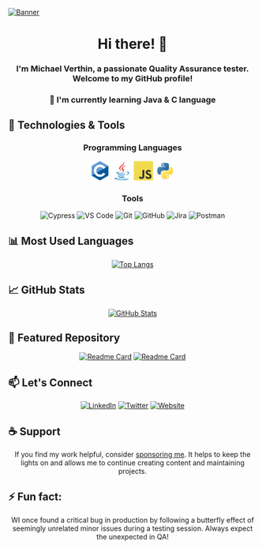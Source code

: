 [![Banner](https://media.licdn.com/dms/image/D4D16AQG3zL-y-Al-fg/profile-displaybackgroundimage-shrink_350_1400/0/1695199553428?e=1705536000&v=beta&t=rw6zpgmZI3L9SUMTvPy_ZLqMlw_BpZcv6OxC-ZKvu3Y)](https://media.licdn.com/dms/image/D4D16AQG3zL-y-Al-fg/profile-displaybackgroundimage-shrink_350_1400/0/1695199553428?e=1705536000&v=beta&t=rw6zpgmZI3L9SUMTvPy_ZLqMlw_BpZcv6OxC-ZKvu3Y)

<h1 align="center">Hi there! 👋</h1>

<h3 align="center">I'm Michael Verthin, a passionate Quality Assurance tester. Welcome to my GitHub profile! </h3>

<h3 align="center">🌱 I'm currently learning Java & C language</h3>

## 🔧 Technologies & Tools

<div align="center">

### Programming Languages
<a href="https://www.cprogramming.com/" target="_blank" rel="noreferrer"><img src="https://raw.githubusercontent.com/devicons/devicon/master/icons/c/c-original.svg" alt="c" width="40" height="40"/></a>
<a href="https://www.java.com" target="_blank" rel="noreferrer"> <img src="https://raw.githubusercontent.com/devicons/devicon/master/icons/java/java-original.svg" alt="java" width="40" height="40"/></a>
<a href="https://developer.mozilla.org/en-US/docs/Web/JavaScript" target="_blank" rel="noreferrer"> <img src="https://raw.githubusercontent.com/devicons/devicon/master/icons/javascript/javascript-original.svg" alt="javascript" width="40" height="40"/></a>
<a href="https://www.python.org" target="_blank" rel="noreferrer"> <img src="https://raw.githubusercontent.com/devicons/devicon/master/icons/python/python-original.svg" alt="python" width="40" height="40"/></a>
<!--![C](https://img.shields.io/badge/-C-00599C?style=flat&logo=c&logoColor=white)
![JavaScript](https://img.shields.io/badge/-JavaScript-333333?style=flat&logo=javascript)
![Java](https://img.shields.io/badge/-Java-007396?style=flat&logo=java&logoColor=white)
![Python](https://img.shields.io/badge/-Python-3776AB?style=flat&logo=python&logoColor=white)-->

### Tools
![Cypress](https://img.shields.io/badge/-Cypress-17202C?style=flat&logo=cypress&logoColor=white)
![VS Code](https://img.shields.io/badge/-VS%20Code-007ACC?style=flat&logo=visual-studio-code&logoColor=white)
![Git](https://img.shields.io/badge/-Git-F05032?style=flat&logo=git&logoColor=white)
![GitHub](https://img.shields.io/badge/-GitHub-181717?style=flat&logo=github&logoColor=white)
![Jira](https://img.shields.io/badge/-Jira-0052CC?style=flat&logo=jira-software&logoColor=white)
![Postman](https://img.shields.io/badge/-Postman-FF6C37?style=flat&logo=postman&logoColor=white)

</div>

## 📊 Most Used Languages

<div align="center">
  
[![Top Langs](https://github-readme-stats.vercel.app/api/top-langs/?username=MichaelVerthin&layout=compact&langs_count=8&theme=calm_pink)](https://github.com/MichaelVerthin)

</div>

## 📈 GitHub Stats

<div align="center">
  
[![GitHub Stats](https://github-readme-stats.vercel.app/api?username=MichaelVerthin&count_private=true&show_icons=true&theme=calm_pink)](https://github.com/MichaelVerthin)

</div>

## 🚀 Featured Repository

<div align="center">
  
[![Readme Card](https://github-readme-stats.vercel.app/api/pin/?username=MichaelVerthin&repo=Projects-Java&show_owner=true&theme=calm_pink)](https://github.com/MichaelVerthin/Projects-Java)
[![Readme Card](https://github-readme-stats.vercel.app/api/pin/?username=MichaelVerthin&repo=qa&show_owner=true&theme=calm_pink)](https://github.com/MichaelVerthin/qa)

</div>

## 📫 Let's Connect

<div align="center">
  
[![LinkedIn](https://img.shields.io/badge/-LinkedIn-0077B5?style=flat&logo=LinkedIn&logoColor=white)](https://www.linkedin.com/in/michael-verthin/)
[![Twitter](https://img.shields.io/badge/-Twitter-1DA1F2?style=flat&logo=Twitter&logoColor=white)](https://twitter.com/MishaSpren)
[![Website](https://img.shields.io/badge/Visit%20My%20Website-%23000000?style=flat&logo=google-chrome&logoColor=white)](https://michaelverthin.github.io/qa)

</div>

## ☕ Support

<div align="center">
  
If you find my work helpful, consider [sponsoring me](https://github.com/sponsors/MichaelVerthin). It helps to keep the lights on and allows me to continue creating content and maintaining projects.

</div>

## ⚡ Fun fact:

<div align="center">
  
WI once found a critical bug in production by following a butterfly effect of seemingly unrelated minor issues during a testing session. Always expect the unexpected in QA!

</div>

